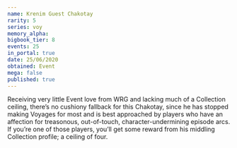 ```yaml
---
name: Krenim Guest Chakotay
rarity: 5
series: voy
memory_alpha:
bigbook_tier: 8
events: 25
in_portal: true
date: 25/06/2020
obtained: Event
mega: false
published: true
---
```


Receiving very little Event love from WRG and lacking much of a Collection ceiling, there’s no cushiony fallback for this Chakotay, since he has stopped making Voyages for most and is best approached by players who have an affection for treasonous, out-of-touch, character-undermining episode arcs. If you’re one of those players, you’ll get some reward from his middling Collection profile; a ceiling of four.
